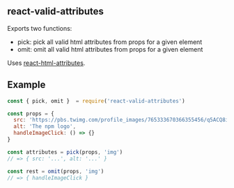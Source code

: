 ## react-valid-attributes

Exports two functions:

- pick: pick all valid html attributes from props for a given element
- omit: omit all valid html attributes from props for a given element

Uses [react-html-attributes](https://www.npmjs.com/package/react-html-attributes).

## Example
```js
const { pick, omit }  = require('react-valid-attributes')

const props = {
  src: 'https://pbs.twimg.com/profile_images/765333670366355456/q5ACQ8i3_400x400.jpg',
  alt: 'The npm logo',
  handleImageClick: () => {}
}

const attributes = pick(props, 'img')
// => { src: '...', alt: '...' }

const rest = omit(props, 'img')
// => { handleImageClick }
